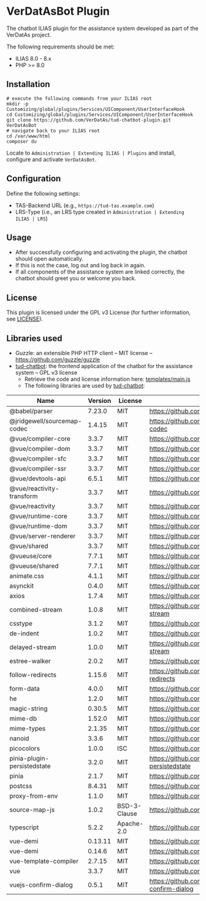 # VerDatAsBot Plugin

The chatbot ILIAS plugin for the assistance system developed as part of the VerDatAs project.

The following requirements should be met:

* ILIAS 8.0 - 8.x
* PHP >= 8.0

## Installation

``` shell
# execute the following commands from your ILIAS root
mkdir -p Customizing/global/plugins/Services/UIComponent/UserInterfaceHook
cd Customizing/global/plugins/Services/UIComponent/UserInterfaceHook
git clone https://github.com/VerDatAs/tud-chatbot-plugin.git VerDatAsBot
# navigate back to your ILIAS root
cd /var/www/html
composer du
```

Locate to `Administration | Extending ILIAS | Plugins` and install, configure and activate `VerDatAsBot`.

## Configuration

Define the following settings:

* TAS-Backend URL (e.g., `https://tud-tas.example.com`)
* LRS-Type (i.e., an LRS type created in `Administration | Extending ILIAS | LRS`)

## Usage

* After successfully configuring and activating the plugin, the chatbot should open automatically.
* If this is not the case, log out and log back in again.
* If all components of the assistance system are linked correctly, the chatbot should greet you or welcome you back.

## License

This plugin is licensed under the GPL v3 License (for further information, see [LICENSE](LICENSE)).

## Libraries used

* Guzzle: an extensible PHP HTTP client – MIT license – https://github.com/guzzle/guzzle
* [tud-chatbot](https://github.com/VerDatAs/tud-chatbot): the frontend application of the chatbot for the assistance system – GPL v3 license
  * Retrieve the code and license information here: [templates/main.js](templates/main.js)
  * The following libraries are used by [tud-chatbot](https://github.com/VerDatAs/tud-chatbot):

|    Name    |   Version  |   License  |     URL    |
| ---------- | ---------- | ---------- | ---------- |
| @babel/parser | 7.23.0 | MIT | https://github.com/babel/babel |
| @jridgewell/sourcemap-codec | 1.4.15 | MIT | https://github.com/jridgewell/sourcemap-codec |
| @vue/compiler-core | 3.3.7 | MIT | https://github.com/vuejs/core |
| @vue/compiler-dom | 3.3.7 | MIT | https://github.com/vuejs/core |
| @vue/compiler-sfc | 3.3.7 | MIT | https://github.com/vuejs/core |
| @vue/compiler-ssr | 3.3.7 | MIT | https://github.com/vuejs/core |
| @vue/devtools-api | 6.5.1 | MIT | https://github.com/vuejs/vue-devtools |
| @vue/reactivity-transform | 3.3.7 | MIT | https://github.com/vuejs/core |
| @vue/reactivity | 3.3.7 | MIT | https://github.com/vuejs/core |
| @vue/runtime-core | 3.3.7 | MIT | https://github.com/vuejs/core |
| @vue/runtime-dom | 3.3.7 | MIT | https://github.com/vuejs/core |
| @vue/server-renderer | 3.3.7 | MIT | https://github.com/vuejs/core |
| @vue/shared | 3.3.7 | MIT | https://github.com/vuejs/core |
| @vueuse/core | 7.7.1 | MIT | https://github.com/vueuse/vueuse |
| @vueuse/shared | 7.7.1 | MIT | https://github.com/vueuse/vueuse |
| animate.css | 4.1.1 | MIT | https://github.com/animate-css/animate.css |
| asynckit | 0.4.0 | MIT | https://github.com/alexindigo/asynckit |
| axios | 1.7.4 | MIT | https://github.com/axios/axios |
| combined-stream | 1.0.8 | MIT | https://github.com/felixge/node-combined-stream |
| csstype | 3.1.2 | MIT | https://github.com/frenic/csstype |
| de-indent | 1.0.2 | MIT | https://github.com/yyx990803/de-indent |
| delayed-stream | 1.0.0 | MIT | https://github.com/felixge/node-delayed-stream |
| estree-walker | 2.0.2 | MIT | https://github.com/Rich-Harris/estree-walker |
| follow-redirects | 1.15.6 | MIT | https://github.com/follow-redirects/follow-redirects |
| form-data | 4.0.0 | MIT | https://github.com/form-data/form-data |
| he | 1.2.0 | MIT | https://github.com/mathiasbynens/he |
| magic-string | 0.30.5 | MIT | https://github.com/rich-harris/magic-string |
| mime-db | 1.52.0 | MIT | https://github.com/jshttp/mime-db |
| mime-types | 2.1.35 | MIT | https://github.com/jshttp/mime-types |
| nanoid | 3.3.6 | MIT | https://github.com/ai/nanoid |
| picocolors | 1.0.0 | ISC | https://github.com/alexeyraspopov/picocolors |
| pinia-plugin-persistedstate | 3.2.0 | MIT | https://github.com/prazdevs/pinia-plugin-persistedstate |
| pinia | 2.1.7 | MIT | https://github.com/vuejs/pinia |
| postcss | 8.4.31 | MIT | https://github.com/postcss/postcss |
| proxy-from-env | 1.1.0 | MIT | https://github.com/Rob--W/proxy-from-env |
| source-map-js | 1.0.2 | BSD-3-Clause | https://github.com/7rulnik/source-map-js |
| typescript | 5.2.2 | Apache-2.0 | https://github.com/Microsoft/TypeScript |
| vue-demi | 0.13.11 | MIT | https://github.com/antfu/vue-demi |
| vue-demi | 0.14.6 | MIT | https://github.com/antfu/vue-demi |
| vue-template-compiler | 2.7.15 | MIT | https://github.com/vuejs/vue |
| vue | 3.3.7 | MIT | https://github.com/vuejs/core |
| vuejs-confirm-dialog | 0.5.1 | MIT | https://github.com/harmyderoman/vuejs-confirm-dialog |
